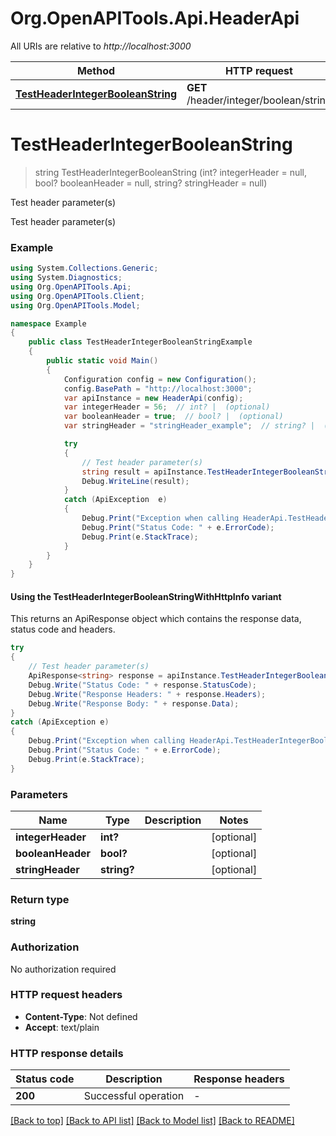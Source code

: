 # Org.OpenAPITools.Api.HeaderApi

All URIs are relative to *http://localhost:3000*

| Method | HTTP request | Description |
|--------|--------------|-------------|
| [**TestHeaderIntegerBooleanString**](HeaderApi.md#testheaderintegerbooleanstring) | **GET** /header/integer/boolean/string | Test header parameter(s) |

<a id="testheaderintegerbooleanstring"></a>
# **TestHeaderIntegerBooleanString**
> string TestHeaderIntegerBooleanString (int? integerHeader = null, bool? booleanHeader = null, string? stringHeader = null)

Test header parameter(s)

Test header parameter(s)

### Example
```csharp
using System.Collections.Generic;
using System.Diagnostics;
using Org.OpenAPITools.Api;
using Org.OpenAPITools.Client;
using Org.OpenAPITools.Model;

namespace Example
{
    public class TestHeaderIntegerBooleanStringExample
    {
        public static void Main()
        {
            Configuration config = new Configuration();
            config.BasePath = "http://localhost:3000";
            var apiInstance = new HeaderApi(config);
            var integerHeader = 56;  // int? |  (optional) 
            var booleanHeader = true;  // bool? |  (optional) 
            var stringHeader = "stringHeader_example";  // string? |  (optional) 

            try
            {
                // Test header parameter(s)
                string result = apiInstance.TestHeaderIntegerBooleanString(integerHeader, booleanHeader, stringHeader);
                Debug.WriteLine(result);
            }
            catch (ApiException  e)
            {
                Debug.Print("Exception when calling HeaderApi.TestHeaderIntegerBooleanString: " + e.Message);
                Debug.Print("Status Code: " + e.ErrorCode);
                Debug.Print(e.StackTrace);
            }
        }
    }
}
```

#### Using the TestHeaderIntegerBooleanStringWithHttpInfo variant
This returns an ApiResponse object which contains the response data, status code and headers.

```csharp
try
{
    // Test header parameter(s)
    ApiResponse<string> response = apiInstance.TestHeaderIntegerBooleanStringWithHttpInfo(integerHeader, booleanHeader, stringHeader);
    Debug.Write("Status Code: " + response.StatusCode);
    Debug.Write("Response Headers: " + response.Headers);
    Debug.Write("Response Body: " + response.Data);
}
catch (ApiException e)
{
    Debug.Print("Exception when calling HeaderApi.TestHeaderIntegerBooleanStringWithHttpInfo: " + e.Message);
    Debug.Print("Status Code: " + e.ErrorCode);
    Debug.Print(e.StackTrace);
}
```

### Parameters

| Name | Type | Description | Notes |
|------|------|-------------|-------|
| **integerHeader** | **int?** |  | [optional]  |
| **booleanHeader** | **bool?** |  | [optional]  |
| **stringHeader** | **string?** |  | [optional]  |

### Return type

**string**

### Authorization

No authorization required

### HTTP request headers

 - **Content-Type**: Not defined
 - **Accept**: text/plain


### HTTP response details
| Status code | Description | Response headers |
|-------------|-------------|------------------|
| **200** | Successful operation |  -  |

[[Back to top]](#) [[Back to API list]](../README.md#documentation-for-api-endpoints) [[Back to Model list]](../README.md#documentation-for-models) [[Back to README]](../README.md)

